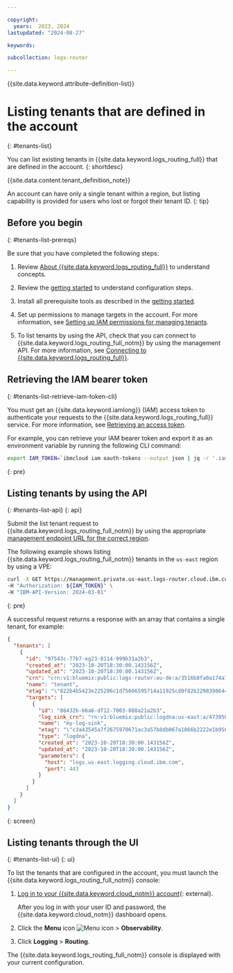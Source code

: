 ```yaml
---

copyright:
  years:  2023, 2024
lastupdated: "2024-08-27"

keywords:

subcollection: logs-router

---
```


{{site.data.keyword.attribute-definition-list}}

# Listing tenants that are defined in the account
{: #tenants-list}

You can list existing tenants in {{site.data.keyword.logs_routing_full}} that are defined in the account.
{: shortdesc}

{{site.data.content.tenant_definition_note}}

An account can have only a single tenant within a region, but listing capability is provided for users who lost or forgot their tenant ID.
{: tip}


## Before you begin
{: #tenants-list-prereqs}

Be sure that you have completed the following steps:

1. Review [About {{site.data.keyword.logs_routing_full}}](/docs/logs-router?topic=logs-router-about) to understand concepts.

2. Review the [getting started](/docs/logs-router?topic=logs-router-getting-started) to understand configuration steps.

3. Install all prerequisite tools as described in the [getting started](/docs/logs-router?topic=logs-router-getting-started&interface=ui#getting-started-before-you-begin-2).

4. Set up permissions to manage targets in the account. For more information, see [Setting up IAM permissions for managing tenants](/docs/logs-router?topic=logs-router-tenant-iam-permissions).

5. To list tenants by using the API, check that you can connect to {{site.data.keyword.logs_routing_full_notm}} by using the management API. For more information, see [Connecting to {{site.data.keyword.logs_routing_full}}](/docs/logs-router?topic=logs-router-about#about_connecting).


## Retrieving the IAM bearer token
{: #tenants-list-retrieve-iam-token-cli}

You must get an {{site.data.keyword.iamlong}} (IAM) access token to authenticate your requests to the {{site.data.keyword.logs_routing_full}} service. For more information, see [Retrieving an access token](/docs/logs-router?topic=logs-router-retrieve-access-token).

For example, you can retrieve your IAM bearer token and export it as an environment variable by running the following CLI command:

```sh
export IAM_TOKEN=`ibmcloud iam oauth-tokens --output json | jq -r '.iam_token'`
```
{: pre}


## Listing tenants by using the API
{: #tenants-list-api}
{: api}

Submit the list tenant request to {{site.data.keyword.logs_routing_full_notm}} by using the appropriate [management endpoint URL for the correct region](/docs/logs-router?topic=logs-router-endpoints).

The following example shows listing {{site.data.keyword.logs_routing_full_notm}} tenants in the `us-east` region by using a VPE:

```sh
curl -X GET https://management.private.us-east.logs-router.cloud.ibm.com:443/v1/tenants \
-H "Authorization: ${IAM_TOKEN}" \
-H "IBM-API-Version: 2024-03-01"
```
{: pre}

A successful request returns a response with an array that contains a single tenant, for example:

```json
{
  "tenants": [
    {
      "id": "97543c-77b7-eg23-8114-999b31a2b3",
      "created_at": "2023-10-20T18:30:00.143156Z",
      "updated_at": "2023-10-20T18:30:00.143156Z",
      "crn": "crn:v1:bluemix:public:logs-router:eu-de:a/3516b8fa0a174a71899f5affa4f18d78:3517d2ed-9429-af34-ad52-34278391cbc8::",
      "name": "tenant",
      "etag": "\"822b4b5423e225206c1d75666595714a11925cd0f82b229839864443d6c3c049\"",
      "targets": [
        {
          "id": "86432b-66a6-df12-7003-888a21a2b3",
          "log_sink_crn": "rn:v1:bluemix:public:logdna:us-east:a/473958g47b35f95747:48b580c-34ad-c985-1g2g-e1g75b71a2b3::",
          "name": "my-log-sink",
          "etag": "\"c3a43545a7f2675970671ac3a57b8db067a1866b2222e1b950ee8da612e347c6\"",
          "type": "logdna",
          "created_at": "2023-10-20T18:30:00.143156Z",
          "updated_at": "2023-10-20T18:30:00.143156Z",
          "parameters": {
            "host": "logs.us-east.logging.cloud.ibm.com",
            "port": 443
          }
        }
      ]
    }
  ]
}
```
{: screen}


## Listing tenants through the UI
{: #tenants-list-ui}
{: ui}


To list the tenants that are configured in the account, you must launch the {{site.data.keyword.logs_routing_full_notm}} console:

1. [Log in to your {{site.data.keyword.cloud_notm}} account](https://cloud.ibm.com/login){: external}.

	After you log in with your user ID and password, the {{site.data.keyword.cloud_notm}} dashboard opens.

2. Click the **Menu** icon ![Menu icon](../icons/icon_hamburger.svg "Menu") &gt; **Observability**.

3. Click **Logging** > **Routing**.

The {{site.data.keyword.logs_routing_full_notm}} console is displayed with your current configuration.
